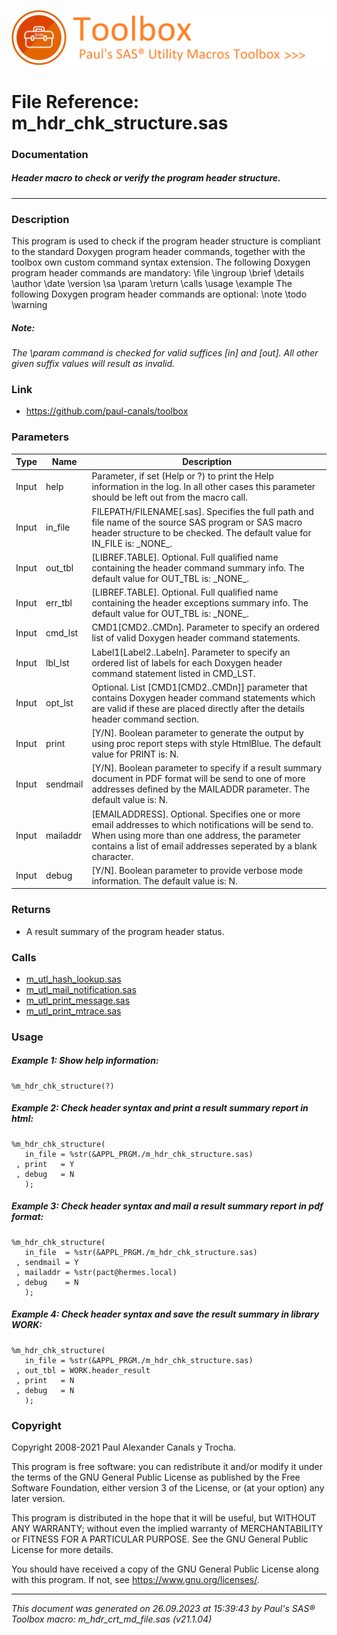 ![../../misc/images/doc_banner.png](../../misc/images/doc_banner.png)
# 
# File Reference: m_hdr_chk_structure.sas

### Documentation

##### Header macro to check or verify the program header structure.

***

### Description
This program is used to check if the program header structure is compliant to the standard Doxygen program header commands, together with the toolbox own custom command syntax extension. The following Doxygen program header commands are mandatory:
 \\file
 \\ingroup
 \\brief
 \\details
 \\author
 \\date
 \\version
 \\sa
 \\param
 \\return
 \\calls
 \\usage
 \\example
 The following Doxygen program header commands are optional:
 \\note
 \\todo
 \\warning


##### *Note:*
*The \\param command is checked for valid suffices [in] and [out]. All other given suffix values will result as invalid.*

### Link
* https://github.com/paul-canals/toolbox

### Parameters
| Type | Name | Description |
| ---- | ---- | ----------- |
| Input | help | Parameter, if set (Help or ?) to print the Help information in the log. In all other cases this parameter should be left out from the macro call. |
| Input | in_file | FILEPATH/FILENAME[.sas]. Specifies the full path and file name of the source SAS program or SAS macro header structure to be checked. The default value for IN_FILE is: \_NONE\_. |
| Input | out_tbl | [LIBREF.TABLE]. Optional. Full qualified name containing the header command summary info. The default value for OUT_TBL is: \_NONE\_. |
| Input | err_tbl | [LIBREF.TABLE]. Optional. Full qualified name containing the header exceptions summary info. The default value for OUT_TBL is: \_NONE\_. |
| Input | cmd_lst | CMD1[CMD2..CMDn]. Parameter to specify an ordered list of valid Doxygen header command statements. |
| Input | lbl_lst | Label1[Label2..Labeln]. Parameter to specify an ordered list of labels for each Doxygen header command statement listed in CMD_LST. |
| Input | opt_lst | Optional. List [CMD1[CMD2..CMDn]] parameter that contains Doxygen header command statements which are valid if these are placed directly after the details header command section. |
| Input | print | [Y/N]. Boolean parameter to generate the output by using proc report steps with style HtmlBlue. The default value for PRINT is: N. |
| Input | sendmail | [Y/N]. Boolean parameter to specify if a result summary document in PDF format will be send to one of more addresses defined by the MAILADDR parameter. The default value is: N. |
| Input | mailaddr | [EMAILADDRESS]. Optional. Specifies one or more email addresses to which notifications will be send to. When using more than one address, the parameter contains a list of email addresses seperated by a blank character. |
| Input | debug | [Y/N]. Boolean parameter to provide verbose mode information. The default value is: N. |

### Returns
* A result summary of the program header status.

### Calls
* [m_utl_hash_lookup.sas](m_utl_hash_lookup.md)
* [m_utl_mail_notification.sas](m_utl_mail_notification.md)
* [m_utl_print_message.sas](m_utl_print_message.md)
* [m_utl_print_mtrace.sas](m_utl_print_mtrace.md)

### Usage

##### Example 1: Show help information:
```sas
%m_hdr_chk_structure(?)
```

##### Example 2: Check header syntax and print a result summary report in html:
```sas
%m_hdr_chk_structure(
   in_file = %str(&APPL_PRGM./m_hdr_chk_structure.sas)
 , print   = Y
 , debug   = N
   );
```

##### Example 3: Check header syntax and mail a result summary report in pdf format:
```sas
%m_hdr_chk_structure(
   in_file  = %str(&APPL_PRGM./m_hdr_chk_structure.sas)
 , sendmail = Y
 , mailaddr = %str(pact@hermes.local)
 , debug    = N
   );
```

##### Example 4: Check header syntax and save the result summary in library WORK:
```sas
%m_hdr_chk_structure(
   in_file = %str(&APPL_PRGM./m_hdr_chk_structure.sas)
 , out_tbl = WORK.header_result
 , print   = N
 , debug   = N
   );
```

### Copyright
Copyright 2008-2021 Paul Alexander Canals y Trocha. 
 
This program is free software: you can redistribute it and/or modify 
it under the terms of the GNU General Public License as published by 
the Free Software Foundation, either version 3 of the License, or 
(at your option) any later version. 
 
This program is distributed in the hope that it will be useful, 
but WITHOUT ANY WARRANTY; without even the implied warranty of 
MERCHANTABILITY or FITNESS FOR A PARTICULAR PURPOSE. See the 
GNU General Public License for more details. 
 
You should have received a copy of the GNU General Public License 
along with this program. If not, see <https://www.gnu.org/licenses/>. 


***
*This document was generated on 26.09.2023 at 15:39:43  by Paul's SAS&reg; Toolbox macro: m_hdr_crt_md_file.sas (v21.1.04)*
